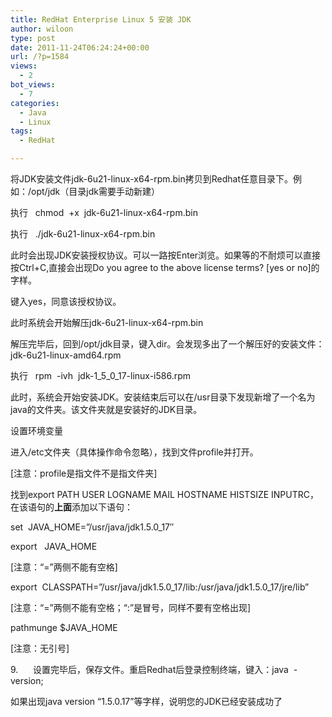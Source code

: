 ```yaml
---
title: RedHat Enterprise Linux 5 安装 JDK
author: wiloon
type: post
date: 2011-11-24T06:24:24+00:00
url: /?p=1584
views:
  - 2
bot_views:
  - 7
categories:
  - Java
  - Linux
tags:
  - RedHat

---
```

将JDK安装文件jdk-6u21-linux-x64-rpm.bin拷贝到Redhat任意目录下。例如：/opt/jdk（目录jdk需要手动新建）

执行   chmod  +x  jdk-6u21-linux-x64-rpm.bin

执行   ./jdk-6u21-linux-x64-rpm.bin

此时会出现JDK安装授权协议。可以一路按Enter浏览。如果等的不耐烦可以直接按Ctrl+C,直接会出现Do you agree to the above license terms? [yes or no]的字样。

键入yes，同意该授权协议。

此时系统会开始解压jdk-6u21-linux-x64-rpm.bin

解压完毕后，回到/opt/jdk目录，键入dir。会发现多出了一个解压好的安装文件：jdk-6u21-linux-amd64.rpm

执行   rpm  -ivh  jdk-1\_5\_0_17-linux-i586.rpm

此时，系统会开始安装JDK。安装结束后可以在/usr目录下发现新增了一个名为java的文件夹。该文件夹就是安装好的JDK目录。

设置环境变量

进入/etc文件夹（具体操作命令忽略），找到文件profile并打开。

[注意：profile是指文件不是指文件夹]

找到export PATH USER LOGNAME MAIL HOSTNAME HISTSIZE INPUTRC，在该语句的**上面**添加以下语句：

set  JAVA\_HOME=&#8221;/usr/java/jdk1.5.0\_17&#8243;

export   JAVA_HOME

[注意：“=”两侧不能有空格]

export  CLASSPATH=&#8221;/usr/java/jdk1.5.0\_17/lib:/usr/java/jdk1.5.0\_17/jre/lib&#8221;

[注意：“=”两侧不能有空格；“:”是冒号，同样不要有空格出现]

pathmunge $JAVA_HOME

[注意：无引号]

9.      设置完毕后，保存文件。重启Redhat后登录控制终端，键入：java  -version;

如果出现java version “1.5.0.17”等字样，说明您的JDK已经安装成功了